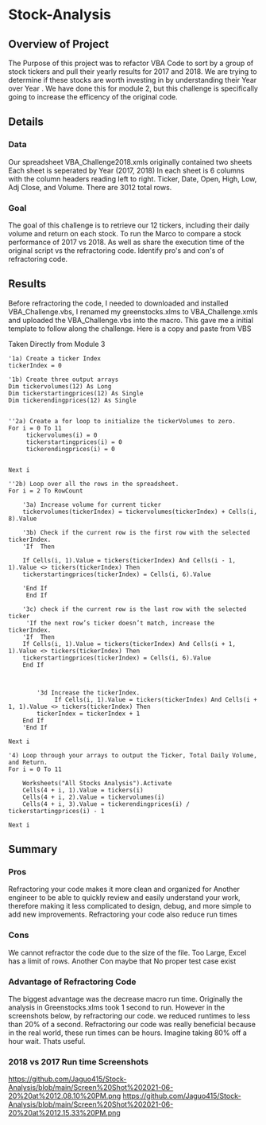 # Stock-Analysis
## Overview of Project

The Purpose of this project was to refactor VBA Code to sort by a group of stock tickers and pull their yearly results for 2017 and 2018. We are trying to determine if these stocks are worth investing in by understanding their Year over Year . We have done this for module 2, but this challenge is specifically going to increase the efficency of the original code. 

## Details
### Data

Our spreadsheet VBA_Challenge2018.xmls originally contained two sheets Each sheet is seperated by Year (2017, 2018)  In each sheet is 6 columns with the column headers reading left to right. Ticker, Date, Open, High, Low, Adj Close, and Volume. There are 3012 total rows.

### Goal

The goal of this challenge is to retrieve our 12 tickers, including their daily volume and return on each stock. 
To run the Marco to compare a stock performance of 2017 vs 2018. As well as share the execution time of the original script vs the refractoring code. Identify pro's and con's of refractoring code. 


## Results

Before refractoring the code, I needed to downloaded and installed VBA_Challenge.vbs, I renamed my greenstocks.xlms to VBA_Challenge.xmls and uploaded the VBA_Challenge.vbs into the macro. This gave me a initial template to follow along the challenge. Here is a copy and paste from VBS


Taken Directly from Module 3


    '1a) Create a ticker Index
    tickerIndex = 0

    '1b) Create three output arrays
    Dim tickervolumes(12) As Long
    Dim tickerstartingprices(12) As Single
    Dim tickerendingprices(12) As Single
    
    
    ''2a) Create a for loop to initialize the tickerVolumes to zero.
    For i = 0 To 11
         tickervolumes(i) = 0
         tickerstartingprices(i) = 0
         tickerendingprices(i) = 0
  
    
    Next i
        
    ''2b) Loop over all the rows in the spreadsheet.
    For i = 2 To RowCount
    
        '3a) Increase volume for current ticker
        tickervolumes(tickerIndex) = tickervolumes(tickerIndex) + Cells(i, 8).Value
        
        '3b) Check if the current row is the first row with the selected tickerIndex.
        'If  Then
           
        If Cells(i, 1).Value = tickers(tickerIndex) And Cells(i - 1, 1).Value <> tickers(tickerIndex) Then
        tickerstartingprices(tickerIndex) = Cells(i, 6).Value
            
        'End If
         End If
         
        '3c) check if the current row is the last row with the selected ticker
         'If the next row’s ticker doesn’t match, increase the tickerIndex.
        'If  Then
        If Cells(i, 1).Value = tickers(tickerIndex) And Cells(i + 1, 1).Value <> tickers(tickerIndex) Then
        tickerstartingprices(tickerIndex) = Cells(i, 6).Value
        End If
        
            

            '3d Increase the tickerIndex.
                 If Cells(i, 1).Value = tickers(tickerIndex) And Cells(i + 1, 1).Value <> tickers(tickerIndex) Then
            tickerIndex = tickerIndex + 1
        End If
        'End If
    
    Next i
    
    '4) Loop through your arrays to output the Ticker, Total Daily Volume, and Return.
    For i = 0 To 11
        
        Worksheets("All Stocks Analysis").Activate
        Cells(4 + i, 1).Value = tickers(i)
        Cells(4 + i, 2).Value = tickervolumes(i)
        Cells(4 + i, 3).Value = tickerendingprices(i) / tickerstartingprices(i) - 1
        
    Next i
    

## Summary
### Pros

Refractoring your code makes it more clean and organized for 
Another engineer to be able to quickly review and easily understand your work, therefore making it less complicated to design, debug, and more simple to add new improvements. 
Refractoring your code also reduce run times

### Cons

We cannot refractor the code due to the size of the file. Too Large, Excel has a limit of rows. Another Con maybe that 
No proper test case exist

### Advantage of Refractoring Code

The biggest advantage was the decrease macro run time. Originally the analysis in Greenstocks.xlms took 1 second to run. However in the screenshots below, by refractoring our code. we reduced runtimes to less than 20% of a second. Refractoring our code was really beneficial because in the real world, these run times can be hours. Imagine taking 80% off a hour wait. Thats useful. 

### 2018 vs 2017 Run time Screenshots
https://github.com/Jaguo415/Stock-Analysis/blob/main/Screen%20Shot%202021-06-20%20at%2012.08.10%20PM.png
https://github.com/Jaguo415/Stock-Analysis/blob/main/Screen%20Shot%202021-06-20%20at%2012.15.33%20PM.png

